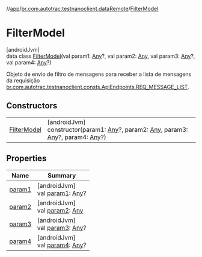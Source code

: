 //[app](../../../index.md)/[br.com.autotrac.testnanoclient.dataRemote](../index.md)/[FilterModel](index.md)

# FilterModel

[androidJvm]\
data class [FilterModel](index.md)(val param1: [Any](https://kotlinlang.org/api/latest/jvm/stdlib/kotlin/-any/index.html)?, val param2: [Any](https://kotlinlang.org/api/latest/jvm/stdlib/kotlin/-any/index.html), val param3: [Any](https://kotlinlang.org/api/latest/jvm/stdlib/kotlin/-any/index.html)?, val param4: [Any](https://kotlinlang.org/api/latest/jvm/stdlib/kotlin/-any/index.html)?)

Objeto de envio de filtro de mensagens para receber a lista de mensagens da requisição [br.com.autotrac.testnanoclient.consts.ApiEndpoints.REQ_MESSAGE_LIST](../../br.com.autotrac.testnanoclient.consts/-api-endpoints/-companion/-r-e-q_-m-e-s-s-a-g-e_-l-i-s-t.md).

## Constructors

| | |
|---|---|
| [FilterModel](-filter-model.md) | [androidJvm]<br>constructor(param1: [Any](https://kotlinlang.org/api/latest/jvm/stdlib/kotlin/-any/index.html)?, param2: [Any](https://kotlinlang.org/api/latest/jvm/stdlib/kotlin/-any/index.html), param3: [Any](https://kotlinlang.org/api/latest/jvm/stdlib/kotlin/-any/index.html)?, param4: [Any](https://kotlinlang.org/api/latest/jvm/stdlib/kotlin/-any/index.html)?) |

## Properties

| Name | Summary |
|---|---|
| [param1](param1.md) | [androidJvm]<br>val [param1](param1.md): [Any](https://kotlinlang.org/api/latest/jvm/stdlib/kotlin/-any/index.html)? |
| [param2](param2.md) | [androidJvm]<br>val [param2](param2.md): [Any](https://kotlinlang.org/api/latest/jvm/stdlib/kotlin/-any/index.html) |
| [param3](param3.md) | [androidJvm]<br>val [param3](param3.md): [Any](https://kotlinlang.org/api/latest/jvm/stdlib/kotlin/-any/index.html)? |
| [param4](param4.md) | [androidJvm]<br>val [param4](param4.md): [Any](https://kotlinlang.org/api/latest/jvm/stdlib/kotlin/-any/index.html)? |
